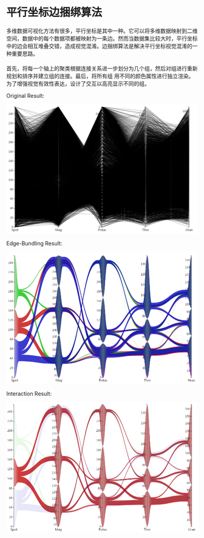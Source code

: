 # 平行坐标边捆绑算法

####

多维数据可视化方法有很多，平行坐标是其中一种。它可以将多维数据映射到二维空间，数据中的每个数据项都被映射为一条边。然而当数据集比较大时，平行坐标中的边会相互堆叠交错，造成视觉混淆。边捆绑算法是解决平行坐标视觉混淆的一种重要思路。

#### 

首先，将每一个轴上的聚类根据连接关系进一步划分为几个组，然后对组进行重新规划和排序并建立组的连接。最后，将所有组
用不同的颜色属性进行独立渲染。为了增强视觉有效性表达，设计了交互以高亮显示不同的组。


Original Result:

![image](https://github.com/xswei/PC_Edge_Bundling/blob/master/pic/original.png)

Edge-Bundling Result:

![image](https://github.com/xswei/PC_Edge_Bundling/blob/master/pic/result.png)

Interaction Result:

![image](https://github.com/xswei/PC_Edge_Bundling/blob/master/pic/result2.png)